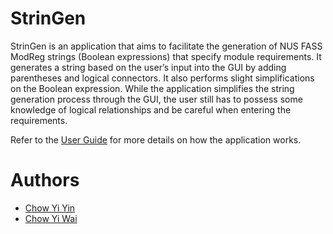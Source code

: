 # StrinGen

StrinGen is an application that aims to facilitate the generation of NUS FASS ModReg strings (Boolean expressions) that specify module requirements. It generates a string based on the user’s input into the GUI by adding parentheses and logical connectors. It also performs slight simplifications on the Boolean expression. While the application simplifies the string generation process through the GUI, the user still has to possess some knowledge of logical relationships and be careful when entering the requirements.

Refer to the [User Guide](https://github.com/chowyiwai/StrinGen/blob/master/docs/UserGuide.pdf) for more details on how the application works.

# Authors
* [Chow Yi Yin](https://github.com/chowyiyin)
* [Chow Yi Wai](https://github.com/chowyiwai)
